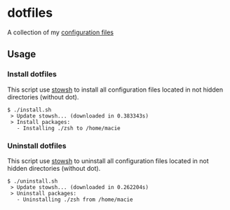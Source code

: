 # dotfiles

A collection of my [configuration files](http://dotfiles.github.io/)

## Usage

### Install dotfiles

This script use [stowsh](https://github.com/williamsmj/stowsh) to install all configuration files located in not hidden directories (without dot).

```shell
$ ./install.sh
 > Update stowsh... (downloaded in 0.383343s)
 > Install packages:
   - Installing ./zsh to /home/macie
```

### Uninstall dotfiles

This script use [stowsh](https://github.com/williamsmj/stowsh) to uninstall all configuration files located in not hidden directories (without dot).

```shell
$ ./uninstall.sh
 > Update stowsh... (downloaded in 0.262204s)
 > Uninstall packages:
   - Uninstalling ./zsh from /home/macie
```
